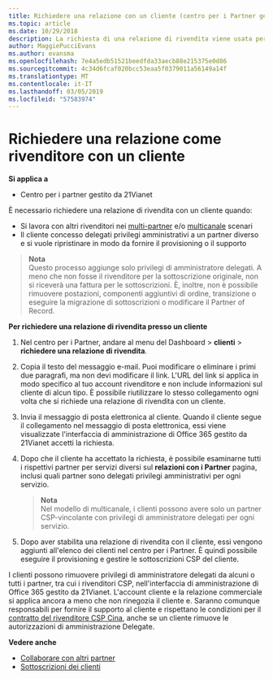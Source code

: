```yaml
---
title: Richiedere una relazione con un cliente (centro per i Partner gestito da 21Vianet)
ms.topic: article
ms.date: 10/29/2018
description: La richiesta di una relazione di rivendita viene usata per gli scenari multipartner e multicanale. È anche utile se un cliente rimuove i tuoi privilegi di amministratore delegato e devi ripristinarli per effettuare il provisioning o fornire supporto.
author: MaggiePucciEvans
ms.author: evansma
ms.openlocfilehash: 7e4a5edb51521beedfda33aecb88e215375e0d86
ms.sourcegitcommit: 4c34d6fcaf020bcc53eaa5f0379011a56149a14f
ms.translationtype: MT
ms.contentlocale: it-IT
ms.lasthandoff: 03/05/2019
ms.locfileid: "57583974"
---
```

# <a name="request-a-reseller-relationship-with-a-customer"></a>Richiedere una relazione come rivenditore con un cliente

**Si applica a**

-   Centro per i partner gestito da 21Vianet

È necessario richiedere una relazione di rivendita con un cliente quando:

-   Si lavora con altri rivenditori nei [multi-partner](multipartner.md) e/o [multicanale](multichannel.md) scenari
-   Il cliente concesso delegati privilegi amministrativi a un partner diverso e si vuole ripristinare in modo da fornire il provisioning o il supporto

>**Nota**<br> Questo processo aggiunge solo privilegi di amministratore delegati. A meno che non fosse il rivenditore per la sottoscrizione originale, non si riceverà una fattura per le sottoscrizioni. È, inoltre, non è possibile rimuovere postazioni, componenti aggiuntivi di ordine, transizione o eseguire la migrazione di sottoscrizioni o modificare il Partner of Record.

<a href="" id="requestarelationship"></a>
**Per richiedere una relazione di rivendita presso un cliente**

1.  Nel centro per i Partner, andare al menu del Dashboard &gt; **clienti** &gt; **richiedere una relazione di rivendita**.
2.  Copia il testo del messaggio e-mail. Puoi modificare o eliminare i primi due paragrafi, ma non devi modificare il link. L'URL del link si applica in modo specifico al tuo account rivenditore e non include informazioni sul cliente di alcun tipo. È possibile riutilizzare lo stesso collegamento ogni volta che si richiede una relazione di rivendita con un cliente.
3.  Invia il messaggio di posta elettronica al cliente. Quando il cliente segue il collegamento nel messaggio di posta elettronica, essi viene visualizzate l'interfaccia di amministrazione di Office 365 gestito da 21Vianet accetti la richiesta.
4.  Dopo che il cliente ha accettato la richiesta, è possibile esaminarne tutti i rispettivi partner per servizi diversi sul **relazioni con i Partner** pagina, inclusi quali partner sono delegati privilegi amministrativi per ogni servizio.

    >**Nota**<br> Nel modello di multicanale, i clienti possono avere solo un partner CSP-vincolante con privilegi di amministratore delegati per ogni servizio. 
    
5.  Dopo aver stabilita una relazione di rivendita con il cliente, essi vengono aggiunti all'elenco dei clienti nel centro per i Partner. È quindi possibile eseguire il provisioning e gestire le sottoscrizioni CSP del cliente.

I clienti possono rimuovere privilegi di amministratore delegati da alcuni o tutti i partner, tra cui i rivenditori CSP, nell'interfaccia di amministrazione di Office 365 gestito da 21Vianet. L'account cliente e la relazione commerciale si applica ancora a meno che non rinegozia il cliente e. Saranno comunque responsabili per fornire il supporto al cliente e rispettano le condizioni per il [contratto del rivenditore CSP Cina](https://www.21vbluecloud.com/office365/ResellerAgr/), anche se un cliente rimuove le autorizzazioni di amministrazione Delegate. 

**Vedere anche**

-   [Collaborare con altri partner](work-with-other-partners.md)
-   [Sottoscrizioni dei clienti](customer-subscriptions.md)

 

 




